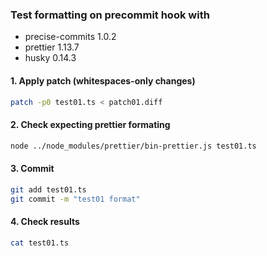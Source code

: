 ### Test formatting on precommit hook with
 - precise-commits 1.0.2
 - prettier 1.13.7
 - husky 0.14.3
#### 1. Apply patch (whitespaces-only changes)
```sh
patch -p0 test01.ts < patch01.diff
```
#### 2. Check expecting prettier formating
```sh
node ../node_modules/prettier/bin-prettier.js test01.ts
```
#### 3. Commit
```sh
git add test01.ts
git commit -m "test01 format"
```
#### 4. Check results
```sh
cat test01.ts
```
